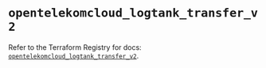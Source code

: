 # `opentelekomcloud_logtank_transfer_v2`

Refer to the Terraform Registry for docs: [`opentelekomcloud_logtank_transfer_v2`](https://registry.terraform.io/providers/opentelekomcloud/opentelekomcloud/1.36.43/docs/resources/logtank_transfer_v2).
